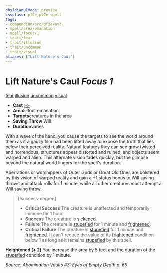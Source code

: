 ```yaml
---
obsidianUIMode: preview
cssclass: pf2e,pf2e-spell
tags:
- compendium/src/pf2e/av3
- spell/area/emanation
- spell/focus/1
- trait/fear
- trait/illusion
- trait/uncommon
- trait/visual
aliases: ["Lift Nature's Caul"]
---
```

# Lift Nature's Caul *Focus 1*   
[fear](../../Rules/traits/fear.md)  [illusion](../../Rules/traits/illusion.md)  [uncommon](../../Rules/traits/uncommon.md)  [visual](../../Rules/traits/visual.md)  

- **Cast** [>>](../../Rules/core-rulebook/chapter-9-playing-the-game.md#Actions "Two-Action") 
- **Area**5-foot emanation
- **Targets**creatures in the area
- **Saving Throw** Will
- **Duration**varies

With a wave of the hand, you cause the targets to see the world around them as if a gauzy film had been lifted away to expose the truth that lies below their perceived reality. Natural features they can see grow twisted and horrendous, structures appear distorted and ruined, and objects seem warped and alien. This alternate vision fades quickly, but the glimpse beyond the natural world lingers for the spell's duration.

Aberrations or worshippers of Outer Gods or Great Old Ones are bolstered by this vision of warped reality and gain a +1 status bonus to Will saving throws and attack rolls for 1 minute, while all other creatures must attempt a Will saving throw.

> [!success-degree] 
> - **Critical Success** The creature is unaffected and temporarily immune for 1 hour.
> - **Success** The creature is [sickened](../../Rules/conditions.md#Sickened).
> - **Failure** The creature is [stupefied](../../Rules/conditions.md#Stupefied) for 1 minute and [frightened](../../Rules/conditions.md#Frightened).
> - **Critical Failure** The creature is [stupefied](../../Rules/conditions.md#Stupefied) for 1 minute and [frightened](../../Rules/conditions.md#Frightened). It can't reduce the value of its [frightened](../../Rules/conditions.md#Frightened) condition below 1 as long as it remains [stupefied](../../Rules/conditions.md#Stupefied) by this spell.

**Heightened (+ 2)** You increase the area by 5 feet and the duration of the [stupefied](../../Rules/conditions.md#Stupefied) condition by 1 minute.

*Source: Abomination Vaults #3: Eyes of Empty Death p. 65*